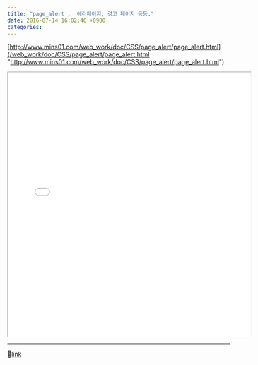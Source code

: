 ```yaml
---
title: "page_alert ,  에러페이지, 경고 페이지 등등."
date: 2016-07-14 16:02:46 +0900
categories: 
---
```

  

[http://www.mins01.com/web_work/doc/CSS/page_alert/page_alert.html](/web_work/doc/CSS/page_alert/page_alert.html "http://www.mins01.com/web_work/doc/CSS/page_alert/page_alert.html")  
  
<iframe frameborder="1" height="600" src="/web_work/doc/CSS/page_alert/page_alert.html" style="border-width: 1px;" width="550"></iframe>  


  ***
[🔗link](http://www.mins01.com/mh/tech/read/1021)